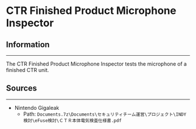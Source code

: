 # CTR Finished Product Microphone Inspector

## Information
---
The CTR Finished Product Microphone Inspector tests the microphone of a finished CTR unit.

## Sources
---
- Nintendo Gigaleak
    - Path: ``Documents.7z\Documents\セキュリティチーム運営\プロジェクト\INDY検討\eFuse検討\ＣＴＲ本体電気検査仕様書.pdf``